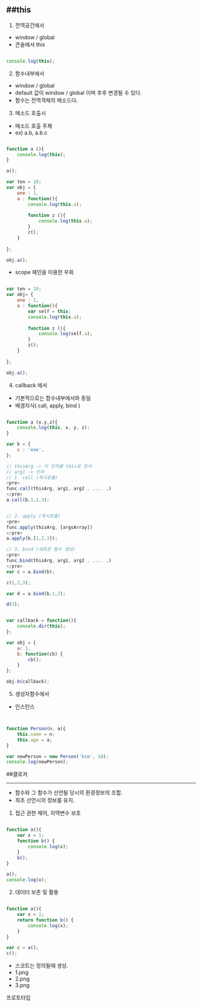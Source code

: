##this
-----------------

1. 전역공간에서
- window / global
- 콘솔에서 this

~~~javascript

console.log(this);

~~~

2. 함수내부에서
- window / global
- default 값이 window / global 이며 추후 변경될 수 있다.
- 함수는 전역객체의 메소드다.

3. 메소드 호출시
- 메소드 호출 주체
- ex) a.b, a.b.c

~~~javascript

function a (){
    console.log(this);
}

a();

var ten = 10;
var obj = {
    one : 1,
    a : function(){
        console.log(this.a);
        
        function z (){
            console.log(this.a);
        }
        z();
    }
    
};

obj.a();

~~~


- scope 체인을 이용한 우회

~~~javascript

var ten = 10;
var obj= {
    one : 1,
    a : function(){
        var self = this;
        console.log(this.a);
        
        function z (){
            console.log(self.a);
        }
        z();
    }
    
};

obj.a();

~~~

4. callback 에서
- 기본적으로는 함수내부에서와 동일
- 배경지식( call, apply, bind )

~~~javascript

function a (x,y,z){
    console.log(this, x, y, z);
}

var b = {
    c : 'eee',
};

// thisArg -> 이 인자를 this로 인식
// arg1 -> 인자
// 1. call (즉시호출)
<pre>
func.call(thisArg, arg1, arg2 , .... ,)
</pre>
a.call(b,1,2,3);


// 2. apply (즉시호출)
<pre>
func.apply(thisArg, [argsArray])
</pre>
a.apply(b,[1,2,3]);

// 3. bind (새로운 함수 생성)
<pre>
func.bind(thisArg, arg1, arg2 , .... ,)
</pre>
var c = a.bind(b);

c(1,2,3);

var d = a.bind(b,1,2);

d(3);

~~~

~~~javascript

var callback = function(){
    console.dir(this);
};

var obj = {
    a: 1,
    b: function(cb) {
        cb();
    }
};

obj.b(callback);

~~~

5. 생성자함수에서
- 인스턴스

~~~javascript


function Person(n, a){
    this.name = n;
    this.age = a;
}

var newPerson = new Person('kim', 10);
console.log(newPerson);

~~~


##클로저

---------------------------------------



- 함수와 그 함수가 선언될 당시의 환경정보의 조합.
- 최초 선언시의 정보를 유지.

1. 접근 권한 제어, 지역변수 보호
~~~javascript

function a(){
    var x = 1;
    function b() {
        console.log(x);
    }
    b();
}

a();
console.log(x);

~~~

2. 데이터 보존 및 활용

~~~javascript

function a(){
    var x = 1;
    return function b() {
        console.log(x);
    }
}

var c = a();
c();

~~~

- 스코트는 정의될때 생성.
- 1.png
- 2.png
- 3.png


프로토타입

